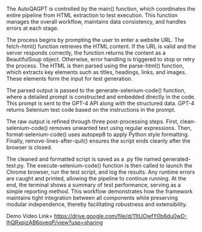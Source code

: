 The AutoQAGPT is controlled by the main() function, which coordinates the entire pipeline from HTML extraction to test execution. This function manages the overall workflow, maintains data consistency, and handles errors at each stage.

The process begins by prompting the user to enter a website URL. The fetch-html() function retrieves the HTML content. If the URL is valid and the server responds correctly, the function returns the content as a BeautifulSoup object. Otherwise, error handling is triggered to stop or retry the process. The HTML is then parsed using the parse-html() function, which extracts key elements such as titles, headings, links, and images. These elements form the input for test generation.

The parsed output is passed to the generate-selenium-code() function, where a detailed prompt is constructed and embedded directly in the code. This prompt is sent to the GPT-4 API along with the structured data. GPT-4 returns Selenium test code based on the instructions in the prompt.

The raw output is refined through three post-processing steps. First, clean-selenium-code() removes unwanted text using regular expressions. Then, format-selenium-code() uses autopep8 to apply Python style formatting. Finally, remove-lines-after-quit() ensures the script ends cleanly after the browser is closed.

The cleaned and formatted script is saved as a .py file named generated-test.py. The execute-selenium-code() function is then called to launch the Chrome browser, run the test script, and log the results. Any runtime errors are caught and printed, allowing the pipeline to continue running. At the end, the terminal shows a summary of test performance, serving as a simple reporting method.
This workflow demonstrates how the framework maintains tight integration between all components while preserving modular independence, thereby facilitating robustness and extensibility.

Demo Video Link= https://drive.google.com/file/d/11tUOwfY0b6du0wD-lhQRxpjzAB6pveqP/view?usp=sharing 
